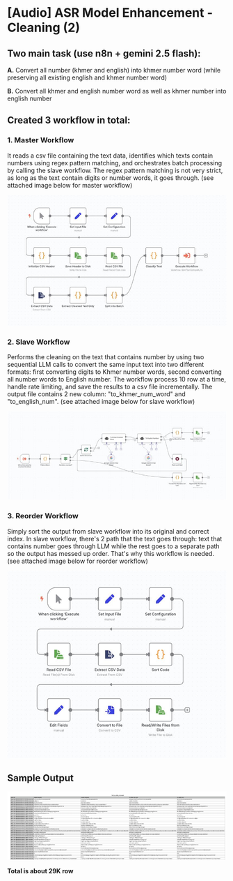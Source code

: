 # [Audio] ASR Model Enhancement - Cleaning (2)

## Two main task (use n8n + gemini 2.5 flash):

**A.** Convert all number (khmer and english) into khmer number word (while preserving all existing english and khmer number word)

**B.** Convert all khmer and english number word as well as khmer number into english number

## Created 3 workflow in total:

### 1. Master Workflow
It reads a csv file containing the text data, identifies which texts contain numbers using regex pattern matching, and orchestrates batch processing by calling the slave workflow. The regex pattern matching is not very strict, as long as the text contain digits or number words, it goes through. (see attached image below for master workflow)

![Image](../images/data/4.png)

### 2. Slave Workflow
Performs the cleaning on the text that contains number by using two sequential LLM calls to convert the same input text into two different formats: first converting digits to Khmer number words, second converting all number words to English number. The workflow process 10 row at a time, handle rate limiting, and save the results to a csv file incrementally. The output file contains 2 new column: "to_khmer_num_word" and "to_english_num". (see attached image below for slave workflow)

![Image](../images/data/5.png)

### 3. Reorder Workflow
Simply sort the output from slave workflow into its original and correct index. In slave workflow, there's 2 path that the text goes through: text that contains number goes through LLM while the rest goes to a separate path so the output has messed up order. That's why this workflow is needed. (see attached image below for reorder workflow)

![Image](../images/data/6.png)

## Sample Output

![Image](../images/data/7.png)

**Total is about 29K row**
